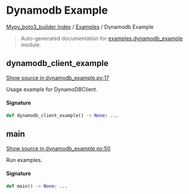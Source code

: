 # Dynamodb Example

[Mypy_boto3_builder Index](../README.md#mypy_boto3_builder-index) / [Examples](./index.md#examples) / Dynamodb Example

> Auto-generated documentation for [examples.dynamodb_example](https://github.com/youtype/mypy_boto3_builder/blob/main/examples/dynamodb_example.py) module.

## dynamodb_client_example

[Show source in dynamodb_example.py:17](https://github.com/youtype/mypy_boto3_builder/blob/main/examples/dynamodb_example.py#L17)

Usage example for DynamoDBClient.

#### Signature

```python
def dynamodb_client_example() -> None: ...
```



## main

[Show source in dynamodb_example.py:50](https://github.com/youtype/mypy_boto3_builder/blob/main/examples/dynamodb_example.py#L50)

Run examples.

#### Signature

```python
def main() -> None: ...
```
